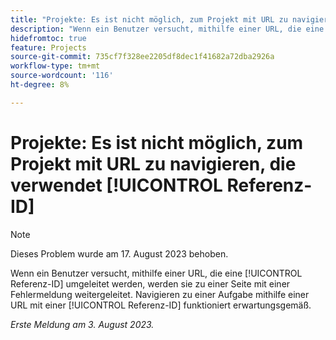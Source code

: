 ```yaml
---
title: "Projekte: Es ist nicht möglich, zum Projekt mit URL zu navigieren, die die Referenz-ID verwendet."
description: "Wenn ein Benutzer versucht, mithilfe einer URL, die eine Referenz-ID-Nummer enthält, zu einem Projekt zu navigieren, wird er zu einer Seite mit einer Fehlermeldung umgeleitet. Die Navigation zu einer Aufgabe mithilfe einer URL mit einer Referenz-ID funktioniert erwartungsgemäß."
hidefromtoc: true
feature: Projects
source-git-commit: 735cf7f328ee2205df8dec1f41682a72dba2926a
workflow-type: tm+mt
source-wordcount: '116'
ht-degree: 8%

---
```



# Projekte: Es ist nicht möglich, zum Projekt mit URL zu navigieren, die verwendet [!UICONTROL Referenz-ID]

>[!NOTE]
>
>Dieses Problem wurde am 17. August 2023 behoben.

Wenn ein Benutzer versucht, mithilfe einer URL, die eine [!UICONTROL Referenz-ID] umgeleitet werden, werden sie zu einer Seite mit einer Fehlermeldung weitergeleitet. Navigieren zu einer Aufgabe mithilfe einer URL mit einer [!UICONTROL Referenz-ID] funktioniert erwartungsgemäß.

_Erste Meldung am 3. August 2023._

